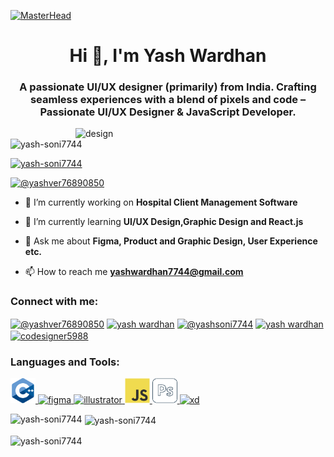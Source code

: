 [![MasterHead](https://i.pinimg.com/originals/df/39/2f/df392fb90619818047bf4f09e0adbc36.gif)](https://yash-soni7744.io)

<h1 align="center">Hi 👋, I'm Yash Wardhan</h1>
<h3 align="center">A passionate UI/UX designer (primarily) from India. Crafting seamless experiences with a blend of pixels and code – Passionate UI/UX Designer & JavaScript Developer.</h3>
<img align="right" alt="design" width="400" src="https://mir-s3-cdn-cf.behance.net/project_modules/hd/06f21a161921919.63cd7887d0a70.gif">

<p align="left"> <img src="https://komarev.com/ghpvc/?username=yash-soni7744&label=Profile%20views&color=0e75b6&style=flat" alt="yash-soni7744" /> </p>

<p align="left"> <a href="https://github.com/ryo-ma/github-profile-trophy"><img src="https://github-profile-trophy.vercel.app/?username=yash-soni7744" alt="yash-soni7744" /></a> </p>

<p align="left"> <a href="https://twitter.com/@yashver76890850" target="blank"><img src="https://img.shields.io/twitter/follow/@yashver76890850?logo=twitter&style=for-the-badge" alt="@yashver76890850" /></a> </p>

- 🔭 I’m currently working on **Hospital Client Management Software**

- 🌱 I’m currently learning **UI/UX Design,Graphic Design and React.js**

- 💬 Ask me about **Figma, Product and Graphic Design, User Experience etc.**

- 📫 How to reach me **yashwardhan7744@gmail.com**

<h3 align="left">Connect with me:</h3>
<p align="left">
<a href="https://twitter.com/@yashver76890850" target="blank"><img align="center" src="https://raw.githubusercontent.com/rahuldkjain/github-profile-readme-generator/master/src/images/icons/Social/twitter.svg" alt="@yashver76890850" height="30" width="40" /></a>
<a href="https://linkedin.com/in/yash wardhan" target="blank"><img align="center" src="https://raw.githubusercontent.com/rahuldkjain/github-profile-readme-generator/master/src/images/icons/Social/linked-in-alt.svg" alt="yash wardhan" height="30" width="40" /></a>
<a href="https://instagram.com/@yashsoni7744" target="blank"><img align="center" src="https://raw.githubusercontent.com/rahuldkjain/github-profile-readme-generator/master/src/images/icons/Social/instagram.svg" alt="@yashsoni7744" height="30" width="40" /></a>
<a href="https://www.behance.net/yash wardhan" target="blank"><img align="center" src="https://raw.githubusercontent.com/rahuldkjain/github-profile-readme-generator/master/src/images/icons/Social/behance.svg" alt="yash wardhan" height="30" width="40" /></a>
<a href="https://www.youtube.com/c/codesigner5988" target="blank"><img align="center" src="https://raw.githubusercontent.com/rahuldkjain/github-profile-readme-generator/master/src/images/icons/Social/youtube.svg" alt="codesigner5988" height="30" width="40" /></a>
</p>

<h3 align="left">Languages and Tools:</h3>
<p align="left"> <a href="https://www.w3schools.com/cpp/" target="_blank" rel="noreferrer"> <img src="https://raw.githubusercontent.com/devicons/devicon/master/icons/cplusplus/cplusplus-original.svg" alt="cplusplus" width="40" height="40"/> </a> <a href="https://www.figma.com/" target="_blank" rel="noreferrer"> <img src="https://www.vectorlogo.zone/logos/figma/figma-icon.svg" alt="figma" width="40" height="40"/> </a> <a href="https://www.adobe.com/in/products/illustrator.html" target="_blank" rel="noreferrer"> <img src="https://www.vectorlogo.zone/logos/adobe_illustrator/adobe_illustrator-icon.svg" alt="illustrator" width="40" height="40"/> </a> <a href="https://developer.mozilla.org/en-US/docs/Web/JavaScript" target="_blank" rel="noreferrer"> <img src="https://raw.githubusercontent.com/devicons/devicon/master/icons/javascript/javascript-original.svg" alt="javascript" width="40" height="40"/> </a> <a href="https://www.photoshop.com/en" target="_blank" rel="noreferrer"> <img src="https://raw.githubusercontent.com/devicons/devicon/master/icons/photoshop/photoshop-line.svg" alt="photoshop" width="40" height="40"/> </a> <a href="https://www.adobe.com/products/xd.html" target="_blank" rel="noreferrer"> <img src="https://cdn.worldvectorlogo.com/logos/adobe-xd.svg" alt="xd" width="40" height="40"/> </a> </p>

<p><img align="left" src="https://github-readme-stats.vercel.app/api/top-langs?username=yash-soni7744&show_icons=true&locale=en&layout=compact" alt="yash-soni7744" /></p>

<p>&nbsp;<img align="center" src="https://github-readme-stats.vercel.app/api?username=yash-soni7744&show_icons=true&locale=en" alt="yash-soni7744" /></p>

<p><img align="center" src="https://github-readme-streak-stats.herokuapp.com/?user=yash-soni7744&" alt="yash-soni7744" /></p>
